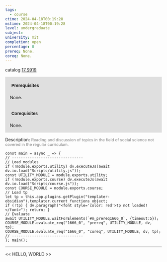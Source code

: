 ```yaml
---
tags:
  - course
ctime: 2024-04-18T00:19:28
mstime: 2024-04-18T00:19:28
level: undergraduate
subject: 
university: mit
completion: open
percentage: 0
prereq: None.
coreq: None.
---
```


catalog [17.S919](http://student.mit.edu/catalog/m17b.html#17.S919)

<span style="display: block; padding: 15px; background-color: rgb(100, 100, 100, 0.2);"><font id="m_prereq1666_0" style="display: block; font-family: Arial, sans-serif; font-weight: bold; padding: 5px">Prerequisites</font><br><span id="prereq1666_0">None.</span></span>
<span style="display: block; padding: 15px; background-color: rgb(100, 100, 100, 0.2);"><font id="m_coreq1666_0" style="display: block; font-family: Arial, sans-serif; font-weight: bold; padding: 5px">Corequisites</font><br><span id="coreq1666_0">None.</span></span>

<font style="">Description:</font>
<font style="color: grey; font-size: 0.8rem;">Reading and discussion of topics in the field of social science not covered in the regular curriculum.</font>

```dataviewjs
const main = async _ => {
// --------------------------------
// Load modules
if (!module.exports.utility) dv.executeJs(await dv.io.load("Scripts/utility.js"));
const UTILITY_MODULE = module.exports.utility;
if (!module.exports.course) dv.executeJs(await dv.io.load("Scripts/course.js"));
const COURSE_MODULE = module.exports.course;
// Load tp
let tp = this.app.plugins.getPlugin("templater-obsidian").templater.current_functions_object;
if (!tp) { dv.paragraph("<font style='color: red'>tp not loaded!</font>"); return; }
// Evaluate
await UTILITY_MODULE.waitForElements(`#m_prereq1666_0`, {timeout:5});
COURSE_MODULE.evaluate_req("1666_0", "prereq", UTILITY_MODULE, dv, tp);
COURSE_MODULE.evaluate_req("1666_0", "coreq", UTILITY_MODULE, dv, tp);
// --------------------------------
}; main();
```

---

<< HELLO, WORLD >>
